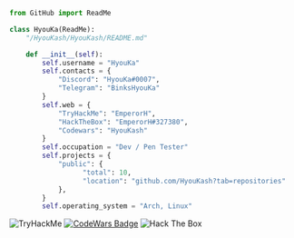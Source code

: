 ```py
from GitHub import ReadMe

class HyouKa(ReadMe):
    "/HyouKash/HyouKash/README.md"

    def __init__(self):
        self.username = "HyouKa"
        self.contacts = {
            "Discord": "HyouKa#0007",
            "Telegram": "BinksHyouKa"    
        }
        self.web = {
            "TryHackMe": "EmperorH",
            "HackTheBox": "EmperorH#327380",
            "Codewars": "HyouKash"
        }
        self.occupation = "Dev / Pen Tester"
        self.projects = {
            "public": {
                  "total": 10,
                  "location": "github.com/HyouKash?tab=repositories"
            },
        }
        self.operating_system = "Arch, Linux"
```
<img src="https://tryhackme-badges.s3.amazonaws.com/EmperorH.png" alt="TryHackMe"> [![CodeWars Badge](https://www.codewars.com/users/HyouKash/badges/large)](https://www.codewars.com/users/HyouKash) <img src="http://www.hackthebox.eu/badge/image/327380" alt="Hack The Box">
